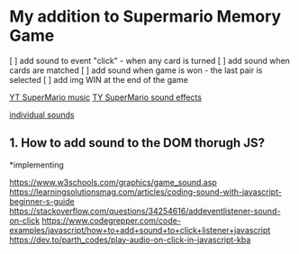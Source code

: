 # My addition to Supermario Memory Game

[ ] add sound to event "click" - when any card is turned
[ ] add sound when cards are matched
[ ] add sound when game is won - the last pair is selected
[ ] add img WIN at the end of the game


[YT SuperMario music](https://www.youtube.com/watch?v=NTa6Xbzfq1U&t=4s)
[TY SuperMario sound effects](https://www.youtube.com/watch?v=5yrFdhNG2Sk)

[individual sounds](https://themushroomkingdom.net/media/smb/wav)


## 1. How to add sound to the DOM thorugh JS?

*implementing

https://www.w3schools.com/graphics/game_sound.asp
https://learningsolutionsmag.com/articles/coding-sound-with-javascript-beginner-s-guide
https://stackoverflow.com/questions/34254616/addeventlistener-sound-on-click
https://www.codegrepper.com/code-examples/javascript/how+to+add+sound+to+click+listener+javascript
https://dev.to/parth_codes/play-audio-on-click-in-javascript-kba
